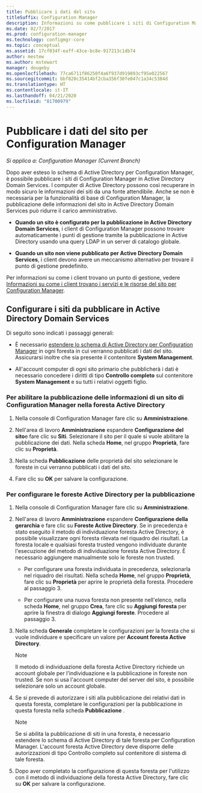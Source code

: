 ```yaml
---
title: Pubblicare i dati del sito
titleSuffix: Configuration Manager
description: Informazioni su come pubblicare i siti di Configuration Manager in Active Directory Domain Services.
ms.date: 02/7/2017
ms.prod: configuration-manager
ms.technology: configmgr-core
ms.topic: conceptual
ms.assetid: 17cf034f-eaff-43ce-bc8e-917213c1db74
author: mestew
ms.author: mstewart
manager: dougeby
ms.openlocfilehash: 77ca6711f86250f4a6f937d919893cf95e022567
ms.sourcegitcommit: bbf820c35414bf2cba356f30fe047c1a34c5384d
ms.translationtype: HT
ms.contentlocale: it-IT
ms.lasthandoff: 04/21/2020
ms.locfileid: "81700979"
---
```

# <a name="publish-site-data-for-configuration-manager"></a>Pubblicare i dati del sito per Configuration Manager

*Si applica a: Configuration Manager (Current Branch)*

Dopo aver esteso lo schema di Active Directory per Configuration Manager, è possibile pubblicare i siti di Configuration Manager in Active Directory Domain Services. I computer di Active Directory possono così recuperare in modo sicuro le informazioni dei siti da una fonte attendibile. Anche se non è necessaria per la funzionalità di base di Configuration Manager, la pubblicazione delle informazioni del sito in Active Directory Domain Services può ridurre il carico amministrativo.  

-   **Quando un sito è configurato per la pubblicazione in Active Directory Domain Services**, i client di Configuration Manager possono trovare automaticamente i punti di gestione tramite la pubblicazione in Active Directory usando una query LDAP in un server di catalogo globale.  

-   **Quando un sito non viene pubblicato per Active Directory Domain Services**, i client devono avere un meccanismo alternativo per trovare il punto di gestione predefinito.  

Per informazioni su come i client trovano un punto di gestione, vedere [Informazioni su come i client trovano i servizi e le risorse del sito per Configuration Manager](../../../../core/plan-design/hierarchy/understand-how-clients-find-site-resources-and-services.md).  

## <a name="configure-sites-to-publish-to-ad-ds"></a>Configurare i siti da pubblicare in Active Directory Domain Services  
 Di seguito sono indicati i passaggi generali:  

-   È necessario [estendere lo schema di Active Directory per Configuration Manager](../../../../core/plan-design/network/extend-the-active-directory-schema.md) in ogni foresta in cui verranno pubblicati i dati del sito. Assicurarsi inoltre che sia presente il contenitore **System Management**.  

-   All'account computer di ogni sito primario che pubblicherà i dati è necessario concedere i diritti di tipo **Controllo completo** sul contenitore **System Management** e su tutti i relativi oggetti figlio.  

### <a name="to-enable-a-configuration-manager-site-to-publish-site-information-to-active-directory-forest"></a>Per abilitare la pubblicazione delle informazioni di un sito di Configuration Manager nella foresta Active Directory

1.  Nella console di Configuration Manager fare clic su **Amministrazione**.  

2.  Nell'area di lavoro **Amministrazione** espandere **Configurazione del sito**e fare clic su **Siti**. Selezionare il sito per il quale si vuole abilitare la pubblicazione dei dati. Nella scheda **Home**, nel gruppo **Proprietà**, fare clic su **Proprietà**.  

3.  Nella scheda **Pubblicazione** delle proprietà del sito selezionare le foreste in cui verranno pubblicati i dati del sito.  

4.  Fare clic su **OK** per salvare la configurazione.  

### <a name="to-set-up-active-directory-forests-for-publishing"></a>Per configurare le foreste Active Directory per la pubblicazione  

1.  Nella console di Configuration Manager fare clic su **Amministrazione**.  

2.  Nell'area di lavoro **Amministrazione** espandere **Configurazione della gerarchia** e fare clic su **Foreste Active Directory**. Se in precedenza è stato eseguito il metodo di individuazione foresta Active Directory, è possibile visualizzare ogni foresta rilevata nel riquadro dei risultati. La foresta locale e qualsiasi foresta trusted vengono individuate durante l'esecuzione del metodo di individuazione foresta Active Directory. È necessario aggiungere manualmente solo le foreste non trusted.  

    -   Per configurare una foresta individuata in precedenza, selezionarla nel riquadro dei risultati. Nella scheda **Home**, nel gruppo **Proprietà**, fare clic su **Proprietà** per aprire le proprietà della foresta. Procedere al passaggio 3.  

    -   Per configurare una nuova foresta non presente nell'elenco, nella scheda **Home**, nel gruppo **Crea**, fare clic su **Aggiungi foresta** per aprire la finestra di dialogo **Aggiungi foreste**. Procedere al passaggio 3.  

3.  Nella scheda **Generale** completare le configurazioni per la foresta che si vuole individuare e specificare un valore per **Account foresta Active Directory**.  

    > [!NOTE]  
    >  Il metodo di individuazione della foresta Active Directory richiede un account globale per l'individuazione e la pubblicazione in foreste non trusted. Se non si usa l'account computer del server del sito, è possibile selezionare solo un account globale.  

4.  Se si prevede di autorizzare i siti alla pubblicazione dei relativi dati in questa foresta, completare le configurazioni per la pubblicazione in questa foresta nella scheda **Pubblicazione** .  

    > [!NOTE]  
    >  Se si abilita la pubblicazione di siti in una foresta, è necessario estendere lo schema di Active Directory di tale foresta per Configuration Manager. L'account foresta Active Directory deve disporre delle autorizzazioni di tipo Controllo completo sul contenitore di sistema di tale foresta.  

5.  Dopo aver completato la configurazione di questa foresta per l'utilizzo con il metodo di individuazione della foresta Active Directory, fare clic su **OK** per salvare la configurazione.  
